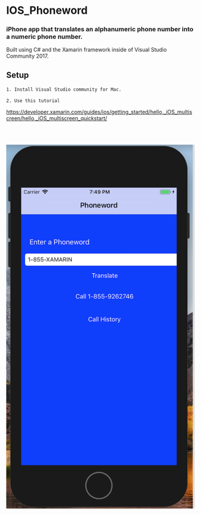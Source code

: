 # IOS_Phoneword

### iPhone app that translates an alphanumeric phone number into a numeric phone number.
Built using C# and the Xamarin framework inside of Visual Studio Community 2017.

## Setup
```
1. Install Visual Studio community for Mac.
```
```
2. Use this tutorial
```
https://developer.xamarin.com/guides/ios/getting_started/hello,_iOS_multiscreen/hello,_iOS_multiscreen_quickstart/


<br><br>

![Alt text](iPhone_Phoneword.png?raw=true "Title")
